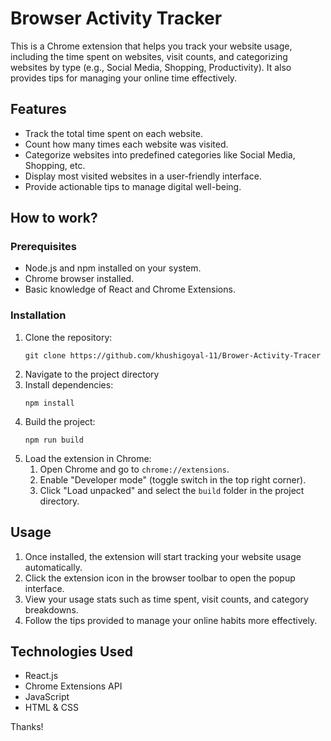 # Browser Activity Tracker

This is a Chrome extension that helps you track your website usage, including the time spent on websites, visit counts, and categorizing websites by type (e.g., Social Media, Shopping, Productivity). It also provides tips for managing your online time effectively.


## Features
<ul>
    <li>Track the total time spent on each website.</li>
    <li>Count how many times each website was visited.</li>
    <li>Categorize websites into predefined categories like Social Media, Shopping, etc.</li>
    <li>Display most visited websites in a user-friendly interface.</li>
    <li>Provide actionable tips to manage digital well-being.</li>
</ul>

<h2>How to work?</h2>
<h3>Prerequisites</h3>
<ul>
    <li>Node.js and npm installed on your system.</li>
    <li>Chrome browser installed.</li>
    <li>Basic knowledge of React and Chrome Extensions.</li>
</ul>

<h3>Installation</h3>
<ol>
    <li>Clone the repository:</li>
    <pre><code>git clone https://github.com/khushigoyal-11/Brower-Activity-Tracer</code></pre>
    <li>Navigate to the project directory</li>
    <li>Install dependencies:</li><pre><code>npm install</code></pre>
    <li>Build the project:</li><pre><code>npm run build</code></pre>
    <li>Load the extension in Chrome:
        <ol>
            <li>Open Chrome and go to <code>chrome://extensions</code>.</li>
            <li>Enable "Developer mode" (toggle switch in the top right corner).</li>
            <li>Click "Load unpacked" and select the <code>build</code> folder in the project directory.</li>
        </ol>
    </li>
</ol>

<h2>Usage</h2>
<ol>
    <li>Once installed, the extension will start tracking your website usage automatically.</li>
    <li>Click the extension icon in the browser toolbar to open the popup interface.</li>
    <li>View your usage stats such as time spent, visit counts, and category breakdowns.</li>
    <li>Follow the tips provided to manage your online habits more effectively.</li>
</ol>


<h2>Technologies Used</h2>
<ul>
    <li>React.js</li>
    <li>Chrome Extensions API</li>
    <li>JavaScript</li>
    <li>HTML & CSS</li>
</ul>



Thanks!
